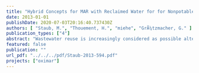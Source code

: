 ```yaml
---
title: "Hybrid Concepts for MAR with Reclaimed Water for for Nonpotable Reuse (D1.1)"
date: 2013-01-01
publishDate: 2020-07-03T20:16:40.737430Z
authors: [ "Staub, M.", "Thouement, H.", "miehe", "GrÃ¼tzmacher, G." ]
publication_types: ["4"]
abstract: "Wastewater reuse is increasingly considered as possible alternative water source for diverse non-potable uses. Among the major questions, defining which water quality for which reuse is required is crucial. If the demand for reclaimed water is seasonal, the question of reclaimed water storage is also essential. Aquifer recharge for further nonpotable reuse can be a solution to address many final reuse applications, including indirect agricultural or landscape irrigation, saltwater intrusion barriers, subsidence mitigation/aquifer replenishment or other non-potable reuses. Most of the aquifer recharge applications of wastewater reuse so far rely on high-pressure membrane systems or even double-membrane combined with advanced oxidation processes. However, when non-potable reuse is targeted, or the replenishment of a threatened aquifer is planned, recharge with high-quality non-potable water could be envisaged as acknowledged by the legislation of several countries. In this report, the performance of hybrid disinfection/filtration and recharge schemes is assessed in comparison to a high-pressure membrane system working under similar conditions. Among the portfolio of available disinfection and filtration technologies, five treatment trains were chosen – combinations of ozone or UV treatment with sand filters or UF membrane and final infiltration or injection – and compared to a double-membrane system (UF+NF). A synthetic secondary effluent (SE) was considered for this conceptual study on the basis of a worldwide survey of typical SE water qualities. The major legislations from the WHO, the USEPA and Australian guidelines were considered to define the water quality to be reached by these hybrid treatment schemes. The low targeted value in suspended solids (10 mg/L) and microbiological contaminants (1 fecal coliform / 100 mL) requires extensive disinfection and filtration processes. The proposed schemes were selected on the base of a large review of typical pollutant removal efficiencies found in the literature. To perform a comparative Life-Cycle Assessment of the different treatment trains, similar assumptions were made in all cases for a hypothetical case study of a 50,000-PE reuse plant downstream of a secondary sewage treatment plant. All five proposed hybrid treatment trains are capable of supplying very high non-potable water quality, and the combination of disinfection, filtration and aquifer passage proved to be an efficient combination for removing suspended solids, residual BOD and microbiological contaminants. The environmental performance of the treatment trains was compared in terms of carbon footprint, but also energy demand, human toxicity, acidification impact and land footprint. Both the energy demand and carbon footprint of hybrid schemes was found to be considerably lower than for a double-membrane system, besides offering an additional storage solution in the aquifer. Thus, there is a significant margin for lowering the environmental impact, energy demand and operational costs if non-potable water quality is sufficient for the reuse goal. However, the legal context and social acceptability may represent barriers for this intended recharge of nonpotable water to the aquifer. This conceptual study has shown the potential of hybrid solutions to provide high-quality non potable water for aquifer recharge and further reuse. A large portfolio of solutions was proposed to reach the intended non-potable uses. To assist the selection of adequate treatment trains, the strengths and weaknesses of the solutions can be summarized in a decision tree taking into account the reuse goal, aquifer type and space availability, and selecting the least energy-intensive solution for a given legal and sociocultural context."
featured: false
publication: ""
url_pdf: "../../../pdf/Staub-2013-594.pdf"
projects: ["oximar"]
---
```


